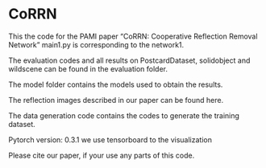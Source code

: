 # CoRRN

This the code for the PAMI paper “CoRRN: Cooperative Reflection Removal Network”
main1.py is corresponding to the network1. 

The evaluation codes and all results on PostcardDataset, solidobject and wildscene can be found in the evaluation folder. 

The model folder contains the models used to obtain the results. 

The reflection images described in our paper can be found here. 

The data generation code contains the codes to generate the training dataset. 

Pytorch version: 0.3.1 we use tensorboard to the visualization

Please cite our paper, if your use any parts of this code. 
